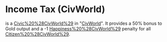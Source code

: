 # Income Tax (CivWorld)

 is a [Civic%20%28CivWorld%29](Civic) in "[CivWorld](CivWorld)". It provides a 50% bonus to Gold output and a -1 [Happiness%20%28CivWorld%29](Happiness) penalty for all [Citizen%20%28CivWorld%29](citizens).